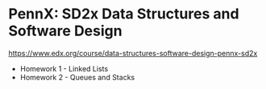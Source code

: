 # PennX: SD2x Data Structures and Software Design
https://www.edx.org/course/data-structures-software-design-pennx-sd2x
* Homework 1 - Linked Lists
* Homework 2 - Queues and Stacks
